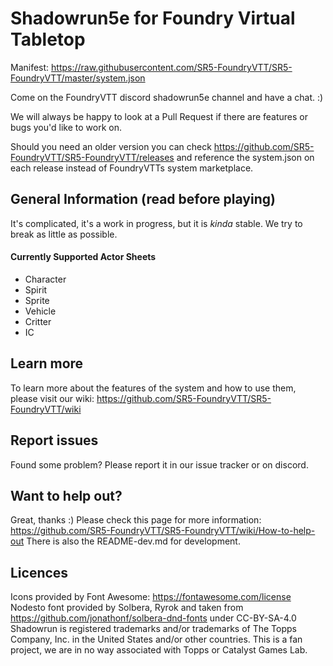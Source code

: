 # Shadowrun5e for Foundry Virtual Tabletop
Manifest: https://raw.githubusercontent.com/SR5-FoundryVTT/SR5-FoundryVTT/master/system.json

Come on the FoundryVTT discord shadowrun5e channel and have a chat. :)

We will always be happy to look at a Pull Request if there are features or bugs you'd like to work on.

Should you need an older version you can check https://github.com/SR5-FoundryVTT/SR5-FoundryVTT/releases and reference the system.json on each release instead of FoundryVTTs system marketplace.

## General Information (read before playing)
It's complicated, it's a work in progress, but it is _kinda_ stable. We try to break as little as possible.

#### Currently Supported Actor Sheets 
- Character
- Spirit
- Sprite
- Vehicle
- Critter
- IC

## Learn more
To learn more about the features of the system and how to use them, please visit our wiki: https://github.com/SR5-FoundryVTT/SR5-FoundryVTT/wiki

## Report issues
Found some problem? Please report it in our issue tracker or on discord.

## Want to help out?
Great, thanks :) Please check this page for more information: https://github.com/SR5-FoundryVTT/SR5-FoundryVTT/wiki/How-to-help-out
There is also the README-dev.md for development.

## Licences
Icons provided by Font Awesome: https://fontawesome.com/license
Nodesto font provided by Solbera, Ryrok and taken from https://github.com/jonathonf/solbera-dnd-fonts under CC-BY-SA-4.0
Shadowrun is registered trademarks and/or trademarks of The Topps Company, Inc. in the United States and/or other countries. This is a fan project, we are in no way associated with Topps or Catalyst Games Lab.
